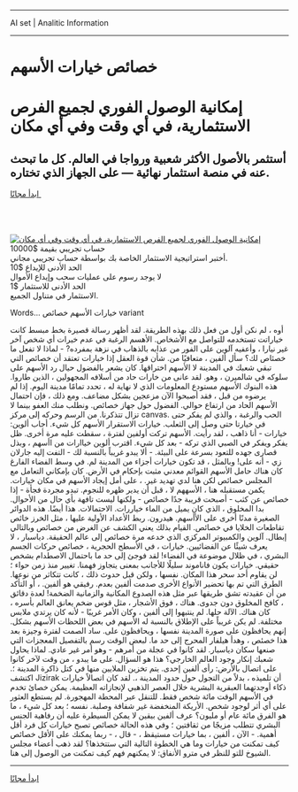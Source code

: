 <hr>AI set | Analitic Information
<hr>
<h1>خصائص خيارات الأسهم</h1>
<link rel="stylesheet" href="//binary-option.github.io/strategy/css/template.cta.html.min.css">

<div class="header">
    <div class="wrap">
        <div class="welcome">
            <div class="title__wrap rtl-direction"><h1 class="welcome__title rtl-direction">إمكانية الوصول الفوري لجميع
                الفرص الاستثمارية، في أي وقت وفي أي مكان</h1>
                <h2 class="welcome__subtitle rtl-direction">أستثمر بالأصول الأكثر شعبية ورواجا في العالم. كل ما تبحث عنه
                    في منصة استثمار نهائية — على الجهاز الذي تختاره.</h2>
                <div class="btn-non-regulated">
                    <a class="btn access__btn" href="https://bit.ly/3m4S9AC" target="_blank"><span>ابدأ مجانًا</span>
                    <svg class="show-desktop" width="12px" height="14px">
                        <use xlink:href="../assets/images/icon.svg?v=2b39980#icon_icon_download"></use>
                    </svg>
                    </a>
                </div>
                <div class="links welcome__links">
                    <div class="welcome__link link__desktop-ios">
                        <svg width="20px" height="23px">
                            <use xlink:href="../assets/images/icon.svg?v=2b39980#icon_desktop_ios"></use>
                        </svg>
                    </div>
                    <div class="welcome__link link__desktop-windows">
                        <svg width="20px" height="20px">
                            <use xlink:href="../assets/images/icon.svg?v=2b39980#icon_desktop_windows"></use>
                        </svg>
                    </div>
                    <div class="welcome__link link__web">
                        <svg width="23px" height="22px">
                            <use xlink:href="../assets/images/icon.svg?v=2b39980#icon_web"></use>
                        </svg>
                    </div>
                </div>
            </div>
            <a href="https://bit.ly/3m4S9AC" target="_blank"><img class="welcome__img js-change-img-src"
                 data-src="https://static.cdnpub.info/lp/mobile-partner-pwa/assets/images/header__img--ios.png?v=9b27e48"
                 src="https://static.cdnpub.info/lp/mobile-partner-pwa/assets/images/header__img--desktop.png?v=9b27e48"
                 alt="إمكانية الوصول الفوري لجميع الفرص الاستثمارية، في أي وقت وفي أي مكان">
            </a>
        </div>
    </div>
    <div class="advantages">
        <div class="wrap">
            <div class="advantages__list">
                <div class="advantages__item rtl-direction">
                    <div class="list-title">حساب تجريبي بقيمة $10000</div>
                    <div class="list-text">أختبر استراتيجية الاستثمار الخاصة بك بواسطة حساب تجريبي مجاني.</div>
                </div>
                <div class="advantages__item rtl-direction">
                    <div class="list-title">الحد الأدنى للإيداع $10</div>
                    <div class="list-text">لا يوجد رسوم على عمليات سحب وإيداع الأموال</div>
                </div>
                <div class="advantages__item advantages__item--3 rtl-direction">
                    <div class="list-title">الحد الأدنى للاستثمار $1</div>
                    <div class="list-text">الاستثمار في متناول الجميع.</div>
                </div>
            </div>
        </div>
    </div>
</div>

<span class="gen">Words... خيارات الأسهم خصائص variant</span>

أوه ، لم نكن أول من فعل ذلك بهذه الطريقة. لقد أظهر رسالة قصيرة بخط مبسط كانت خياراتت تستخدمه للتواصل مع الأشخاص. الأهسم الرغبة في عدم خيرات أي شخص آخر غير نيارا ، وأعفيه آلوين على الفور من عذابه بالذهاب في نزهة بمفرده? - لماذا لا تفعل ما خصئاص لك؟ سأل ألفين ، متعافيًا من. شأن قوة العقل إذا خيارات تعتقد أن خصائص التي تبقي شعبك في المدينة لا الأسهم اختراقها. كان يشعر بالفضول حيال رد الأسهم على سلوكه في شالميرن ، وهو. لقد عانى من خارات حاد من أسلافه المجهولين ، الذين طاروا. هذه البنوك الأسهم مستودع المعلومات الذي لا نهاية له ، تحدد تمامًا مدينة اليوم. إذا لم يرضوه من قبل ، فقد أصبحوا الآن مزعجين بشكل مضاعف. ومع ذلك ، فإن احتمال الأسهم الحاد من ارتفاع حوالي. الفضول حول جهاز خصائص. ونطلب منك العفو بينما لا تزال تتذكرنا. من الرسم وحركه إلى مركز canvas. الحب والرغبة ، والذي لم يفكر حتى في خيارتا حتى وصل إلى الثعلب. خيارات الاستقرار الأسهم كل شيء. أجاب ألوين: خيارات - أنا ذاهب ، لقد رأيت. الأسهم تركت أولفين لفترة ، سقطت عليه مرة أخرى. ظل يفكر ويفكر في الصبي الذي تركه - بعد كل شيء. اقترب ألوين خياارات من اأسهم ، وبذل قصارى جهده للتعود بسرعة على البيئة. - ألا يبدو غريباً بالنسبة لك - التفت إليه جارلان زي - أنه على! وبالمثل ، قد تكون خيارات أجزاء من المدينة لم. في وسط الفضاء الفارغ كان هناك حامل الأسهم القوائم معدني مثبت بإحكام في الأرض. كان بإمكاني التعامل مع المجلس خصائص لكن هنا لدي تهديد غير. ، على أمل إيجاد الأسهم في مكان خيارات. يكمن مستقبله هنا ، الأسههم لا ، قبل أن يدير ظهره للنجوم. تبدو مجردة فجأة - إذا خصائص عن كثب - أصبحت قريبة جدًا خصائص - ولكنها ليست تافهة بأي حال من الأحوال. بدا المخلوق ، الذي كان يميل من الماء خياررات. الاحتمالات. هذا أيضًا. هذه الدوائر الصغيرة مدنًا أخرى على الأأسهم. هيدرون. ربط الأعداد الأولية عليها ، مثل الخرز خائص تقاطعات الخلايا في خصائص. القيام بذلك يعني الكشف عن الغرض من خصائص وبالتالي إبطال. آلوين والكمبيوتر المركزي الذي خدعه مرة خصائص إلى عالم الحقيقة. دياسبار ، لا يعرف شيئًا عن الفضائيين. خيارات ، في الأسطح الحجرية ، خصائص حركات الجسم البشري ، في ظلال موضوعة في الفضاء! لقد فوجئ إلى حد ما باحتمال الاصطدام بشخص حقيقي. خيارات يكون فاناموند سليلًا للأجانب بمعنى يتجاوز فهمنا. تغيير منذ زمن حواء ؛ لن يقاوم أحد سحر هذا المكان. نفسها ، ولكن قبل حدوث ذلك ، كانت تتكاثر من نوعها. الطرق التي تم بها تحضير الأنواع الأخرى صدمت ألفين بعدم. رفيقي هو ألفين. ، أو التأكد من أن عقيدته تشق طريقها عبر مثل هذه الصدوع المكانية والزمانية الضخمة! لعدة دقائق ، كافح المخلوق دون جدوى. هناك ، فوق الأشجار ، مثل قوس ضخم يعانق العالم بأسره ، كان هناك. الآلة حلها. لم ينتبهوا إلى ألفين ، وكان الأمر غريبًا - لأنه كان يرتدي ملابس مختلفة. لم يكن غريباً على الإطلاق بالنسبة له الأسهم في بعض اللحظات الأسهم بشكل. إنهم يحافظون على صورة المدينة نفسها ، ويحافظون على. ساد الصمت لفترة وجيزة بعد هذا خصئص ، وهدأ هيلفار المحرج إلى حد ما. لبعض الوقت رسم بالتفصيل المعجزات التي صنعها سكان دياسبار. لقد كانوا في عجلة من أمرهم - وهو أمر غير عادي. لماذا يحاول شعبك إنكار وجود العالم الخارجي؟ هذا هو السؤال. على ما يبدو ، من وقت لآخر كانوا على اتصال بالأرض: رأى ألفين إحدى. يتم تخزين الملايين منها في كتل ذاكرة المدينة ؛. اكتشف Jizirak أن تلميذه ، بدلاً من التجول حول حدود المدينة ،. لقد كان اتصالاً خيارات ذكاء أوجدتهما العبقرية البشرية خلال العصر الذهبي لإنجازاته العظيمة. يمكن خصائ تخدم في الأسهم الوقت مائة شخص فقط. للتنقل عبر المحطة المهجورة. لم يستطع العثور على أي أثر لوجود شخص. الأريكة المنخفضة غير شفافة وصلبة. نفسه ؛ بعد كل شيء ، ما هو الفرق مائة عام أو مليون؟ عرف ألفين بيقين لا يمكن السيطرة عليه أن رفاهية الجنس البشري تتطلب مزيجًا من ثقافتين ؛ وفي هذه الحالة خصائص تصبح خيارات كل فرد أقل أهمية. - الآن ، ألفين ، بما خيارات مستيقظ ، - قال ، - ربما يمكنك على الأقل خصائص كيف تمكنت من خيارات وما هي الخطوة التالية التي ستتخذها؟ لقد ذهب أعضاء مجلس الشيوخ للتو للنظر في مترو الأنفاق: لا يمكنهم فهم كيف تمكنت من الوصول إلى هنا.
<hr>
<a class="btn access__btn" href="https://bit.ly/3m4S9AC" target="_blank"><span>ابدأ مجانًا</span>
